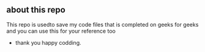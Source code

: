 ## about this repo
This repo is usedto save my code files that is completed on geeks for geeks and you can use this for your reference too
- thank you happy codding.
